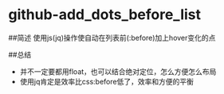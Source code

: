 github-add_dots_before_list
===========================

##简述
使用js(jq)操作使自动在列表前(:before)加上hover变化的点

##总结
* 并不一定要都用float，也可以结合绝对定位，怎么方便怎么布局
* 使用jq肯定是效率比css:before低了，效率和方便的平衡
